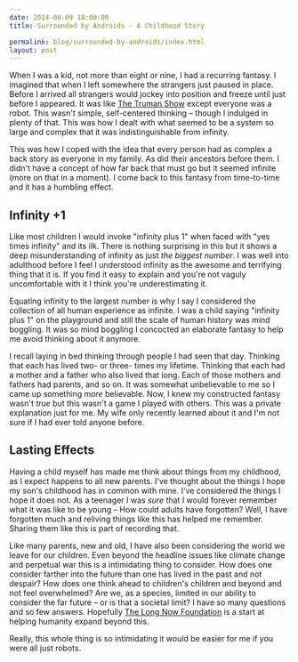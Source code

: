 ```yaml
---
date: 2014-08-09 18:00:00
title: Surrounded by Androids - A Childhood Story

permalink: blog/surrounded-by-androids/index.html
layout: post
---
```

When I was a kid, not more than eight or nine, I had a recurring fantasy. I imagined that when I left somewhere the strangers just paused in place. Before I arrived all strangers would jockey into position and freeze until just before I appeared. It was like [The Truman Show](http://www.imdb.com/title/tt0120382/) except everyone was a robot. This wasn't simple, self-centered thinking –  though I indulged in plenty of that. This was how I dealt with what seemed to be a system so large and complex that it was indistinguishable from infinity.

This was how I coped with the idea that every person had as complex a back story as everyone in my family. As did their ancestors before them. I didn't have a concept of how far back that must go but it seemed infinite (more on that in a moment). I come back to this fantasy from time-to-time and it has a humbling effect.

## Infinity +1

Like most children I would invoke "infinity plus 1" when faced with "yes times infinity" and its ilk. There is nothing surprising in this but it shows a deep misunderstanding of infinity as just *the biggest number*. I was well into adulthood before I feel I understood infinity as the awesome and terrifying thing that it is. If you find it easy to explain and you're not vaguly uncomfortable with it I think you're underestimating it.

Equating infinity to the largest number is why I say I considered the collection of all human experience as infinite. I was a child saying "infinity plus 1" on the playground and still the scale of human history was mind boggling. It was so mind boggling I concocted an elaborate fantasy to help me avoid thinking about it anymore.

I recall laying in bed thinking through people I had seen that day. Thinking that each has lived two- or three- times my lifetime. Thinking that each had a mother and a father who also lived that long. Each of those mothers and fathers had parents, and so on. It was somewhat unbelievable to me so I came up something *more* believable. Now, I knew my constructed fantasy wasn't *true* but this wasn't a game I played with others. This was a private explanation just for me. My wife only recently learned about it and I'm not sure if I had ever told anyone before.

## Lasting Effects

Having a child myself has made me think about things from my childhood, as I expect happens to all new parents. I've thought about the things I hope my son's childhood has in common with mine. I've considered the things I hope it does not. As a teenager I was *sure* that I would forever remember what it was like to be young – How could adults have forgotten? Well, I have forgotten much and reliving things like this has helped me remember. Sharing them like this is part of recording that.

Like many parents, new and old, I have also been considering the world we leave for our children. Even beyond the headline issues like climate change and perpetual war this is a intimidating thing to consider. How does one consider farther into the future than one has lived in the past and not despair? How does one think ahead to children's children and beyond and not feel overwhelmed? Are we, as a species, limited in our ability to consider the far future – or is that a societal limit? I have so many questions and so few answers. Hopefully [The Long Now Foundation](http://longnow.org) is a start at helping humanity expand beyond this.

Really, this whole thing is so intimidating it would be easier for me if you were all just robots.